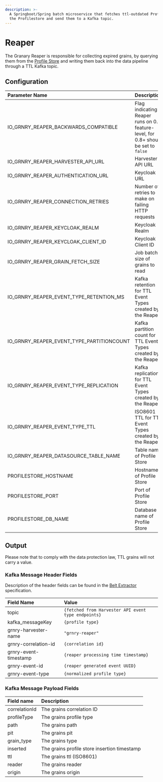 ```yaml
---
description: >-
  A Springboot/Spring batch microservice that fetches ttl-outdated Profiles from
  the Profilestore and send them to a Kafka topic.
---
```


# Reaper

The Granary Reaper is responsible for collecting expired grains, by querying them from the [Profile Store](./) and writing them back into the data pipeline through a TTL Kafka topic. 

## Configuration

| Parameter Name | Description | Default value |
| :--- | :--- | :--- |
| IO\_GRNRY\_REAPER\_BACKWARDS\_COMPATIBLE | Flag indicating if Reaper runs on 0.7 feature-level, for 0.8+ should be set to `false` | true |
| IO\_GRNRY\_REAPER\_HARVESTER\_API\_URL | Harvester API URL | https://localhost:8080 |
| IO\_GRNRY\_REAPER\_AUTHENTICATION\_URL | Keycloak URL | https://localhost:8080 |
| IO\_GRNRY\_REAPER\_CONNECTION\_RETRIES | Number of retries to make on failing HTTP requests | 5 |
| IO\_GRNRY\_REAPER\_KEYCLOAK\_REALM | Keycloak Realm | grnry |
| IO\_GRNRY\_REAPER\_KEYCLOAK\_CLIENT\_ID | Keycloak Client ID | harvester-api |
| IO\_GRNRY\_REAPER\_GRAIN\_FETCH\_SIZE | Job batch size of grains to read | 100 |
| IO\_GRNRY\_REAPER\_EVENT\_TYPE\_RETENTION\_MS | Kafka retention for TTL Event Types created by the Reaper | 300000 |
| IO\_GRNRY\_REAPER\_EVENT\_TYPE\_PARTITIONCOUNT | Kafka partition count for TTL Event Types created by the Reaper | 24 |
| IO\_GRNRY\_REAPER\_EVENT\_TYPE\_REPLICATION | Kafka replication for TTL Event Types created by the Reaper | 2 |
| IO\_GRNRY\_REAPER\_EVENT\_TYPE\_TTL | ISO8601 TTL for TTL Event Types created by the Reaper | P100Y |
| IO\_GRNRY\_REAPER\_DATASOURCE\_TABLE\_NAME | Table name of Profile Store | profilestore |
| PROFILESTORE\_HOSTNAME | Hostname of Profile Store | grnry-pg-citus |
| PROFILESTORE\_PORT | Port of Profile Store | 5432 |
| PROFILESTORE\_DB\_NAME | Database name of Profile Store | postgres |

## Output

Please note that to comply with the data protection law, TTL grains will not carry a value. 

### Kafka Message Header Fields

Description of the header fields can be found in the [Belt Extractor](../belt-extractor/#callback-signature) specification.

| Field Name | Value |
| :--- | :--- |
| topic | `{fetched from Harvester API event type endpoints}` |
| kafka\_messageKey | `{profile type}` |
| grnry-harvester-name | `"grnry-reaper"` |
| grnry-correlation-id | `{correlation id}` |
| grnry-event-timestamp | `{reaper processing time timestamp}` |
| grnry-event-id | `{reaper generated event UUID}` |
| grnry-event-type | `{normalized profile type}` |

### Kafka Message Payload Fields

| Field name | Description |
| :--- | :--- |
| correlationId | The grains correlation ID |
| profileType | The grains profile type |
| path | The grains path |
| pit | The grains pit |
| grain\_type | The grains type |
| inserted | The grains profile store insertion timestamp  |
| ttl | The grains ttl \(ISO8601\) |
| reader | The grains reader |
| origin | The grains origin |

